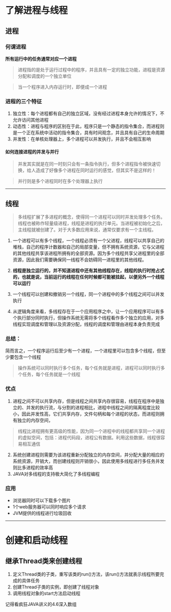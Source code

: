 
# 了解进程与线程
## 进程


### 何谓进程

<strong>所有运行中的任务通常对应一个进程</strong>

> 进程指的是处于运行过程中的程序，并且具有一定的独立功能，进程是资源分配和调度的一个独立单位

> 当一个程序进入内存运行时，即便成一个进程

### 进程的三个特征
1. 独立性：每个进程都有自己的独立区域，没有经过进程本身允许的情况下，不允许访问其他进程
2. 动态性：进程与程序的区别在于此，程序只是一个静态的指令集合，而进程则是一个正在系统中活动的指令集合，具有时间观念，并且具有自己的生命周期
3. 并发性：在单核处理器上，多个进程可以并发执行，并且不会相互影响

#### 如何连接进程的并发与并行
> 并发其实就是在同一时刻只会有一条指令执行，但多个进程指令被快速切换，给人造成了好像多个进程在同时运行的感觉，但其实不是这样的！

> 并行则是多个进程同时在多个处理器上执行



<hr />

## 线程
> 多线程扩展了多进程的概念，使得同一个进程可以同时并发处理多个任务。线程也被称作轻量级进程，线程是进程的执行单元。当进程被初始化之后，主线程就被创建了。对于大多数应用来说，通常仅要求有一个主线程。


1. 一个进程可以有多个线程，一个线程必须有一个父进程，线程可以共享自己的堆栈，自己的程序计数器和自己的局部变量，但不拥有系统资源，它与父进程的其他线程共享该进程所拥有的全部资源。因为多个线程共享父进程里的全部资源，因此我们需要确保同一线程不会妨碍同一进程里的其他线程。

2. <strong>线程是独立运行的，并不知道进程中还有其他线程存在，线程的执行时抢占式的，也就是说，当前运行的线程在任何时候都可能被挂起，以便另外一个线程可以运行</strong>

3. 一个线程可以创建和撤销另一个线程，同一个进程中的多个线程之间可以并发执行
4. 从逻辑角度来看，多线程存在于一个应用程序之中，让一个应用程序可以有多个执行部分同时执行，但操作系统无需将多个线程看作多个独立的应用，对多线程实现调度和管理以及资源分配，线程的调度和管理由进程本身负责完成



### 总结：
简而言之，一个程序运行后至少有一个进程，一个进程里可以包含多个线程，但至少要包含一个线程

> 操作系统可以同时执行多个任务，每个任务就是进程，进程可以同时执行多个任务，每个任务就是一个线程

### 优点
1. 进程之间不可以共享内存，但是线程之间共享内存很容易，线程在程序中是独立的、并发的执行流，与分割的进程相比，进程中线程之间的隔离程度比较小，因此并发性高，它们共享内存，文件句柄和每个进程的状态，而进程则拥有独立的内存空间，
> 线程比进程拥有更高级的性能，因为同一个进程中的线程都共享同一个进程的虚拟空间，包括：进程代码段，进程公有数据。利用这些数据，线程很容易相互通信

2. 系统创建进程则需要为该进程重新分配独立的内存空间，并分配大量的相应的系统资源，开销大，而创建线程则开销很小，因此使用多线程进行多任务并发则比多进程的效率高
3. JAVA对多线程的支持极大简化了多线程编程

### 应用
<ul>
  <li>浏览器同时可以下载多个图片</li>
  <li>1个web服务器可以同时响应多个请求</li>
  <li>JVM提供的线程进行垃圾回收</li>
</ul>

<hr />

# 创建和启动线程

## 继承Thread类来创建线程

1. 定义Thread类的子类，重写该类的run()方法，该run()方法就表示线程所要完成的具体任务
2. 创建Thread子类的实例，即创建了线程对象
3. 调用线程对象的start方法启动线程







记得看疯狂JAVA讲义的4.6深入数组
